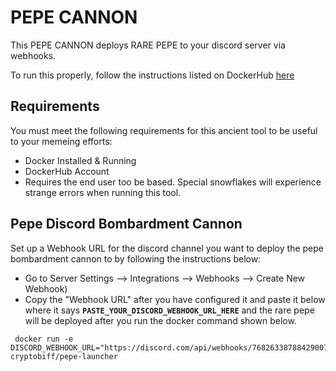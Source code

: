 # PEPE CANNON
This PEPE CANNON deploys RARE PEPE to your discord server via webhooks. 

To run this properly, follow the instructions listed on DockerHub [here](https://hub.docker.com/repository/docker/cryptobiff/pepe-launcher/general)

## Requirements
You must meet the following requirements for this ancient tool to be useful to your memeing efforts: 
* Docker Installed & Running
* DockerHub Account 
* Requires the end user too be based.  Special snowflakes will experience strange errors when running this tool. 

## Pepe Discord Bombardment Cannon
Set up a Webhook URL for the discord channel you want to deploy the pepe bombardment cannon to by following the instructions below: 
* Go to Server Settings --> Integrations --> Webhooks --> Create New Webhook)
* Copy the "Webhook URL" after you have configured it and paste it below where it says **`PASTE_YOUR_DISCORD_WEBHOOK_URL_HERE`** and the rare pepe will be deployed after you run the docker command shown below.

```
 docker run -e DISCORD_WEBHOOK_URL="https://discord.com/api/webhooks/768263387884290079/RiUQLATG9wYoXgVhV6TlI_WRjxykPtZUNBzv5f38MtzY4oC3tGmo2uMGtRTWVJMMGsMF" cryptobiff/pepe-launcher

```